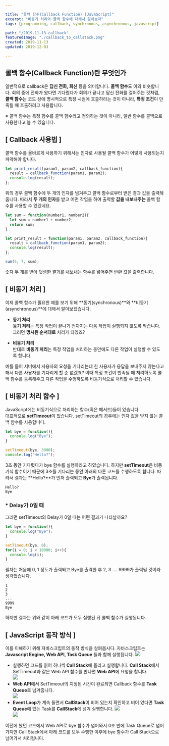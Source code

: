```yaml
---

title: "콜백 함수(Callback Function) [JavaScript]"
excerpt: "비동기 처리와 콜백 함수에 대해서 알아보자"
tags: [programming, callback, synchronous, asynchronous, javascript]

path: "/2019-11-13-callback"
featuredImage: "./callback_to_callstack.png"
created: 2019-11-13
updated: 2019-12-03

---
```


## 콜백 함수(Callback Function)란 무엇인가  
  일반적으로 callback은 **답신 전화, 회신** 등을 의미합니다. **콜백 함수**도 이와 비슷합니다. 회의 중에 전화가 왔다면 기다렸다가 회의가 끝나고 답신 전화를 걸어주는 것처럼, **콜백 함수**는 코드 상에 명시적으로 특정 시점에 호출하라는 것이 아니라, **특정 조건**이 만족될 때 호출하려고 사용합니다.  
  
  ※ 콜백 함수는 특정 함수를 콜백 함수라고 정의하는 것이 아니라, 일반 함수를 콜백으로 사용한다고 볼 수 있습니다.  

## \[ Callback 사용법 \]  
  콜백 함수를 올바르게 사용하기 위해서는 인자로 사용될 콜백 함수가 어떻게 사용되는지 파악해야 합니다.  
    
  ``` javascript
let print_result(param1, param2, callback_function){
    result = callback_function(param1, param2);
    console.log(result);
};
```  
  위의 경우 콜백 함수에 두 개의 인자를 넘겨주고 콜백 함수로부터 받은 결과 값을 출력해줍니다. 
  따라서 **두 개의 인자**를 받고 어떤 작업을 하여 출력할 **값을 내보내주는** 콜백 함수를 사용할 수 있겠네요.  
  ``` javascript
let sum = function(number1, number2){
    let sum = number1 + number2;
    return sum;
}
  
let print_result = function(param1, param2, callback_function){
    result = callback_function(param1, param2);
    console.log(result);
};

sum(5, 7, sum);
```
  숫자 두 개를 받아 덧셈한 결과를 내보내는 함수를 넣어주면 반환 값을 출력합니다.  

## \[ 비동기 처리 \]  
  이제 콜백 함수가 필요한 예를 보기 위해 **동기(synchronous)**와 **비동기(asynchronous)**에 대해서 알아보겠습니다.  
  * **동기 처리**  
    **동기 처리**는 특정 작업이 끝나기 전까지는 다음 작업이 실행되지 않도록 막습니다.  
    그러면 **명시된 순서대로** 처리가 되겠죠?  
    
  * **비동기 처리**  
    반대로 **비동기 처리**는 특정 작업을 처리하는 동안에도 다른 작업이 실행할 수 있도록 합니다.  
  
  예를 들어 서버에서 사용자의 요청을 기다리는데 한 사용자가 응답을 보내주지 않는다고 해서 다른 사용자를 기다리게 할 순 없겠죠? 이때 특정 조건이 만족될 때 처리하도록 콜백 함수를 등록해주고 다른 작업을 수행하도록 비동기식으로 처리할 수 있습니다.  
  
## \[ 비동기 처리 함수 \]
  JavaScript에는 비동기식으로 처리하는 함수\(혹은 메서드\)들이 있습니다.  
  대표적으로 **setTimeout**이 있습니다. setTimeout의 경우에는 인자 값을 받지 않는 콜백 함수를 사용합니다.  
  ``` javascript  
let bye = function(){
    console.log("Bye");
}

setTimeout(bye, 3000);
console.log("Hello?");
  ```
  3초 동안 기다렸다가 bye 함수를 실행하라고 하였습니다. 하지만 **setTimeout**은 비동기식 함수이기 때문에 3초를 기다리는 동안 아래의 다른 코드를 수행하도록 합니다. 따라서 결과는 **Hello?**가 먼저 출력되고 **Bye**가 출력됩니다.  
  ```
  Hello?
  Bye
  ```
  
### * **Delay가 0일 때**  
  그러면 setTimeout의 Delay가 0일 때는 어떤 결과가 나타날까요?  
    
  ``` javascript  
let bye = function(){
    console.log("Bye");
}

setTimeout(bye, 0);
for(i = 0; i < 10000; i++){
    console.log(i);
}
```  
  필자는 처음에 0, 1 정도가 출력되고 Bye를 출력한 후 2, 3 .... 9999가 출력될 것이라 생각했습니다.  
  ```
1
2
3
...
9999
Bye
```
  하지만 결과는 위와 같이 아래 코드가 모두 실행된 뒤 콜백 함수가 실행됩니다.
  
## \[ JavaScript 동작 방식 \] 
  이를 이해하기 위해 자바스크립트의 동작 방식을 살펴봅시다. 자바스크립트는 **Javascript Engine, Web API, Task Queue** 들과 함께 실행됩니다. 
  ![](callback_Javascript_process.png)  
  * 실행하면 코드를 읽어 하나씩 **Call Stack**에 올리고 실행합니다. **Call Stack**에서 SetTimeout과 같은 Web API 함수를 만나면 **Web API**에 요청을 합니다.  
    ![](callback_web_api.png)
  * **Web API**에서 SetTimeout의 지정된 시간이 완료되면 Callback 함수를 **Task Queue**로 넘겨줍니다.  
    ![](callback_task_queue.png)  
  * **Event Loop**가 계속 돌면서 **CallStack**이 비어 있는지 확인하고 비어 있다면 **Task Queue**에 있는 Task를 **CallStack**에 넘겨 실행합니다. 
    ![](callback_wait_for_empty.png)  
    ![](callback_to_callstack.png)  
  
  이전에 봤던 코드에서 Web API로 bye 함수가 넘어와서 0초 만에 Task Queue로 넘어가지만 Call Stack에서 아래 코드를 모두 수행한 이후에 bye 함수가 Call Stack으로 넘어가서 처리됩니다.  